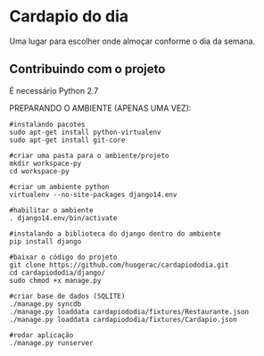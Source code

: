 Cardapio do dia
===================

Uma lugar para escolher onde almoçar conforme o dia da semana.

Contribuindo com o projeto
--------------------------
É necessário Python 2.7

PREPARANDO O AMBIENTE (APENAS UMA VEZ):
    
    #instalando pacotes
    sudo apt-get install python-virtualenv    
    sudo apt-get install git-core
    
    #criar uma pasta para o ambiente/projeto
    mkdir workspace-py
    cd workspace-py
    
    #criar um ambiente python 
    virtualenv --no-site-packages django14.env    
    
    #habilitar o ambiente 
    . django14.env/bin/activate
    
    #instalando a biblioteca do django dentro do ambiente
    pip install django
    
    #baixar o código do projeto
    git clone https://github.com/huogerac/cardapiododia.git
    cd cardapiododia/django/
    sudo chmod +x manage.py
    
    #criar base de dados (SQLITE)
    ./manage.py syncdb
    ./manage.py loaddata cardapiododia/fixtures/Restaurante.json
    ./manage.py loaddata cardapiododia/fixtures/Cardapio.json
    
    #rodar aplicação
    ./manage.py runserver
    



